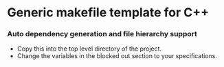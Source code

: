 # Generic makefile template for C++

### Auto dependency generation and file hierarchy support

* Copy this into the top level directory of the project.
* Change the variables in the blocked out section to your specifications.
